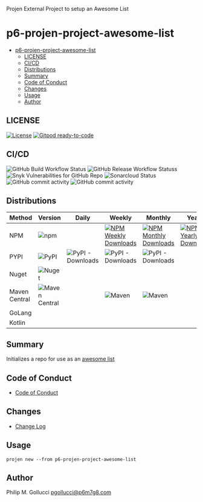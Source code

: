Projen External Project to setup an Awesome List
# p6-projen-project-awesome-list
- [p6-projen-project-awesome-list](#p6-projen-project-awesome-list)
  - [LICENSE](#license)
  - [CI/CD](#cicd)
  - [Distributions](#distributions)
  - [Summary](#summary)
  - [Code of Conduct](#code-of-conduct)
  - [Changes](#changes)
  - [Usage](#usage)
  - [Author](#author)

## LICENSE

[![License](https://img.shields.io/badge/License-Apache%202.0-yellowgreen.svg)](https://opensource.org/licenses/Apache-2.0) [![Gitpod ready-to-code](https://img.shields.io/badge/Gitpod-ready--to--code-blue?logo=gitpod)](https://gitpod.io/#https://github.com/p6m7g8/p6-projen-p)

## CI/CD

![GitHub Build Workflow Status](https://img.shields.io/github/workflow/status/p6m7g8/p6-projen-project-awesome-list/Build) ![GitHub Release Workflow Statuss](https://github.com/p6m7g8/p6-projen-project-awesome-list/workflows/Release/badge.svg)
![Snyk Vulnerabilities for GitHub Repo](https://img.shields.io/snyk/vulnerabilities/github/p6m7g8/p6-projen-project-awesome-list) ![Sonarcloud Status](https://sonarcloud.io/api/project_badges/measure?project=p6m7g8_p6-projen-project-awesome-list&metric=alert_status)
![GitHub commit activity](https://img.shields.io/github/commit-activity/y/p6m7g8/p6-projen-project-awesome-list) ![GitHub commit activity](https://img.shields.io/github/commit-activity/m/p6m7g8/p6-projen-project-awesome-list)

## Distributions

| Method | Version | Daily | Weekly | Monthly | Yearly | Total |
 --------| --------| ------| -------| --------| -------|-------|
| NPM      | ![npm](https://img.shields.io/npm/v/p6-projen-project-awesome-list) |       | [![NPM Weekly Downloads](https://img.shields.io/npm/dw/p6-projen-project-awesome-list)](https://img.shields.io/npm/dw/p6-projen-project-awesome-list) | [![NPM Monthly Downloads](https://img.shields.io/npm/dm/p6-projen-project-awesome-list)](https://img.shields.io/npm/dm/p6-projen-project-awesome-list) | [![NPM Yearly Downloads](https://img.shields.io/npm/dy/p6-projen-project-awesome-list)](https://img.shields.io/npm/dy/p6-projen-project-awesome-list) | [![NPM Total Downloads](https://img.shields.io/npm/dt/p6-projen-project-awesome-list)](https://img.shields.io/npm/dt/p6-projen-project-awesome-list) |
| PYPI      | ![PyPI](https://img.shields.io/pypi/v/p6-projen-project-awesome-list) | ![PyPI - Downloads](https://img.shields.io/pypi/dd/p6-projen-project-awesome-list) | ![PyPI - Downloads](https://img.shields.io/pypi/dw/p6-projen-project-awesome-list) | ![PyPI - Downloads](https://img.shields.io/pypi/dm/p6-projen-project-awesome-list)         |       |        |
| Nuget      | ![Nuget](https://img.shields.io/nuget/v/P6m7g8.P6ProjenProjectAwesomeList) |       |        |         |       | ![NuGet Downloads](https://img.shields.io/nuget/dt/P6m7g8.P6ProjenProjectAwesomeList.svg) |
| Maven Central | ![Maven Central](https://img.shields.io/maven-central/v/com.github.p6m7g8/p6-projen-project-awesome-list) |       | ![Maven](https://jitpack.io/v/com.github.p6m7g8/p6-projen-project-awesome-list/week.svg) | ![Maven](https://jitpack.io/v/com.github.p6m7g8/p6-projen-project-awesome-list/month.svg)         |       |        |
| GoLang     |         |       |        |         |       |        |
| Kotlin     |         |       |        |         |       |        |

## Summary

Initializes a repo for use as an [awesome list](https://github.com/topics/awesome-list)

## Code of Conduct

- [Code of Conduct](https://github.com/p6m7g8/.github/blob/master/CODE_OF_CONDUCT.md)

## Changes

- [Change Log](CHANGELOG.md)

## Usage

```shell
projen new --from p6-projen-project-awesome-list
```

## Author

Philip M. Gollucci <pgollucci@p6m7g8.com>

